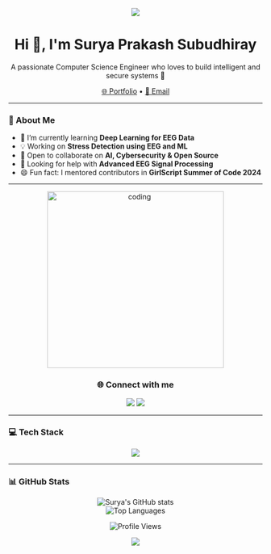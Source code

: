 <!-- Header Banner -->
<p align="center">
  <img src="https://capsule-render.vercel.app/api?type=waving&color=0e75b6&height=200&section=header&text=Surya%20Prakash%20Subudhiray&fontSize=40&fontColor=ffffff&animation=fadeIn" />
</p>

<!-- Introduction -->
<h1 align="center">Hi 👋, I'm Surya Prakash Subudhiray</h1>
<p align="center">A passionate Computer Science Engineer who loves to build intelligent and secure systems 🚀</p>

<p align="center">
  <a href="https://suryaabyss.github.io/" target="_blank">🌐 Portfolio</a> •
  <a href="mailto:suryaprakash907y@gmail.com">📩 Email</a>
</p>

---

<!-- About Section -->
### 🚀 About Me
- 🌱 I’m currently learning **Deep Learning for EEG Data**
- 💡 Working on **Stress Detection using EEG and ML**
- 🤝 Open to collaborate on **AI, Cybersecurity & Open Source**
- 🧠 Looking for help with **Advanced EEG Signal Processing**
- 😄 Fun fact: I mentored contributors in **GirlScript Summer of Code 2024**

---

<!-- Coding Gif -->
<p align="center">
  <img src="https://media.giphy.com/media/qgQUggAC3Pfv687qPC/giphy.gif" alt="coding" width="350"/>
</p>

<!-- Social Links -->
<h3 align="center">🌐 Connect with me</h3>
<p align="center">
  <a href="https://www.instagram.com/whois_.surya/" target="_blank"><img src="https://img.shields.io/badge/Instagram-%23E4405F.svg?style=for-the-badge&logo=Instagram&logoColor=white" /></a>
  <a href="https://www.linkedin.com/in/suryaprakash18/" target="_blank"><img src="https://img.shields.io/badge/LinkedIn-%230077B5.svg?style=for-the-badge&logo=Linkedin&logoColor=white" /></a>
</p>

---

<!-- Tech Stack -->
### 💻 Tech Stack
<p align="center">
  <img src="https://skillicons.dev/icons?i=java,python,cpp,c,html,css,js,nodejs,react,aws,azure,gcp,mysql,figma,git,github,linux,tensorflow,keras,pandas,numpy,scikit-learn" />
</p>

---

<!-- GitHub Stats -->
### 📊 GitHub Stats
<p align="center">
  <img src="https://github-readme-stats.vercel.app/api?username=SuryaAbyss&show_icons=true&theme=transparent&hide_border=true" alt="Surya's GitHub stats" />
  <br />
  <img src="https://github-readme-stats.vercel.app/api/top-langs/?username=SuryaAbyss&layout=compact&theme=transparent&hide_border=true" alt="Top Languages" />
</p>

<!-- Profile Views -->
<p align="center">
  <img src="https://komarev.com/ghpvc/?username=SuryaAbyss&label=Profile%20Views&color=0e75b6&style=flat" alt="Profile Views" />
</p>

<!-- Footer -->
<p align="center">
  <img src="https://capsule-render.vercel.app/api?type=waving&color=0e75b6&height=120&section=footer"/>
</p>
